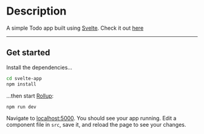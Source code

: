 # Description

A simple Todo app built using [Svelte](svelte.dev). Check it out [here](https://condescending-kilby-c057e6.netlify.com/)

---

## Get started

Install the dependencies...

```bash
cd svelte-app
npm install
```

...then start [Rollup](https://rollupjs.org):

```bash
npm run dev
```

Navigate to [localhost:5000](http://localhost:5000). You should see your app running. Edit a component file in `src`, save it, and reload the page to see your changes.
